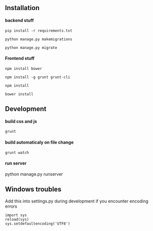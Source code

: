 ## Installation

#### backend stuff

`pip install -r requirements.txt`

`python manage.py makemigrations`

`python manage.py migrate`

#### Frontend stuff

`npm install bower`

`npm install -g grunt grunt-cli`

`npm install`

`bower install`

## Development

#### build css and js

`grunt`

#### build automaticaly on file change

`grunt watch`

#### run server
python manage.py runserver

## Windows troubles
Add this into settings.py during development if you encounter encoding errors

```
import sys
reload(sys)
sys.setdefaultencoding('UTF8')
```
